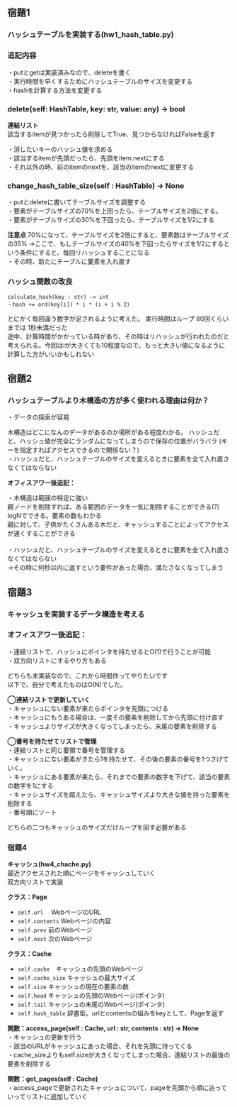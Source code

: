 ## 宿題1

### ハッシュテーブルを実装する(hw1_hash_table.py)

### 追記内容

・putとgetは実装済みなので、deleteを書く<br>
・実行時間を早くするためにハッシュテーブルのサイズを変更する<br>
・hashを計算する方法を変更する<br>

### delete(self: HashTable, key: str, value: any) -> bool
**連結リスト**  
該当するitemが見つかったら削除してTrue、見つからなければFalseを返す

・消したいキーのハッシュ値を求める  
・該当するitemが先頭だったら、先頭をitem.nextにする  
・それ以外の時、前のitemのnextを、該当のitemのnextに変更する  

### change_hash_table_size(self : HashTable) -> None

・putとdeleteに書いてテーブルサイズを調整する  
・要素がテーブルサイズの70%を上回ったら、テーブルサイズを2倍にする。  
・要素がテーブルサイズの30%を下回ったら、テーブルサイズを1/2にする  

**注意点**
70%になって、テーブルサイズを2倍にすると、要素数はテーブルサイズの35%
→ここで、もしテーブルサイズの40%を下回ったらサイズを1/2にするという条件にすると、毎回リハッシュすることになる  
・その時、新たにテーブルに要素を入れ直す  
  
### ハッシュ関数の改良
  
```
calculate_hash(key : str) -> int
・hash += ord(key[i]) * i * (i + i % 2)
```
  
とにかく毎回違う数字が足されるように考えた。
実行時間はループ 80回くらいまでは 1秒未満だった  
途中、計算時間がかかっている時があり、その時はリハッシュが行われたのだと考えられる。今回はiが大きくても10程度なので、もっと大きい値になるように計算した方がいいかもしれない


## 宿題2

### ハッシュテーブルより木構造の方が多く使われる理由は何か？

・データの探索が容易

木構造はどこになんのデータがあるのか場所がある程度わかる。
ハッシュだと、ハッシュ値が完全にランダムになってしまうので保存の位置がバラバラ
(キーを指定すればアクセスできるので関係ない？)  
・ハッシュだと、ハッシュテーブルのサイズを変えるときに要素を全て入れ直さなくてはならない  

**オフィスアワー後追記：**

・木構造は範囲の特定に強い    
親ノードを削除すれば、ある範囲のデータを一気に削除することができる(?)   
logNでできる。要素の数もわかる   
親に対して、子供がたくさんある木だと、キャッシュすることによってアクセスが速くすることができる    
<br>
・ハッシュだと、ハッシュテーブルのサイズを変えるときに要素を全て入れ直さなくてはならない  
→その時に何秒以内に返すという要件があった場合、満たさなくなってしまう


## 宿題3

### キャッシュを実装するデータ構造を考える

### **オフィスアワー後追記：**

・連結リストで、ハッシュにポインタを持たせるとO(1)で行うことが可能  
・双方向リストにするやり方もある

どちらも未実装なので、これから時間作ってやりたいです  
以下で、自分で考えたものはO(N)でした。
  
**◯連結リストで更新していく**  
・キャッシュにない要素が来たらポインタを先頭につける    
・キャッシュにもうある場合は、一度その要素を削除してから先頭に付け直す  
・キャッシュよりサイズが大きくなってしまったら、末尾の要素を削除する  

**◯番号を持たせてリストで管理**  
・連結リストと同じ要領で番号を管理する  
・キャッシュにない要素がきたら1を持たせて、その後の要素の番号を1つさげていく。  
・キャッシュにある要素が来たら、それまでの要素の数字を下げて、該当の要素の数字を1にする  
・キャッシュサイズを超えたら、キャッシュサイズより大きな値を持った要素を削除する  
・番号順にソート  

どちらの二つもキャッシュのサイズだけループを回す必要がある


### 宿題4

**キャッシュ(hw4_chache.py)**   
最近アクセスされた順にページをキャッシュしていく  
双方向リストで実装

**クラス：Page**  
- `self.url` 　WebページのURL  
- `self.contents`  Webページの内容  
- `self.prev` 前のWebページ  
- `self.next`  次のWebページ  

**クラス：Cache**   
- `self.cache`　キャッシュの先頭のWebページ  
- `self.cache_size` キャッシュの最大サイズ  
- `self.size` キャッシュの現在の要素の数  
- `self.head` キャッシュの先頭のWebページ(ポインタ)  
- `self.tail` キャッシュの末尾のWebページ(ポインタ)  
- `self.hash_table` 辞書型。urlとcontentsの組みをkeyとして、Pageを返す  

**関数：access_page(self : Cache, url : str, contents : str) -> None**  
・キャッシュの更新を行う  
・該当のURLがキャッシュにあった場合、それを先頭に持ってくる  
・cache_sizeよりもself.sizeが大きくなってしまった場合、連結リストの最後の要素を削除する  

**関数：get_pages(self : Cache)**  
・access_pageで更新されたキャッシュについて、pageを先頭から順に辿っていってリストに追加していく
